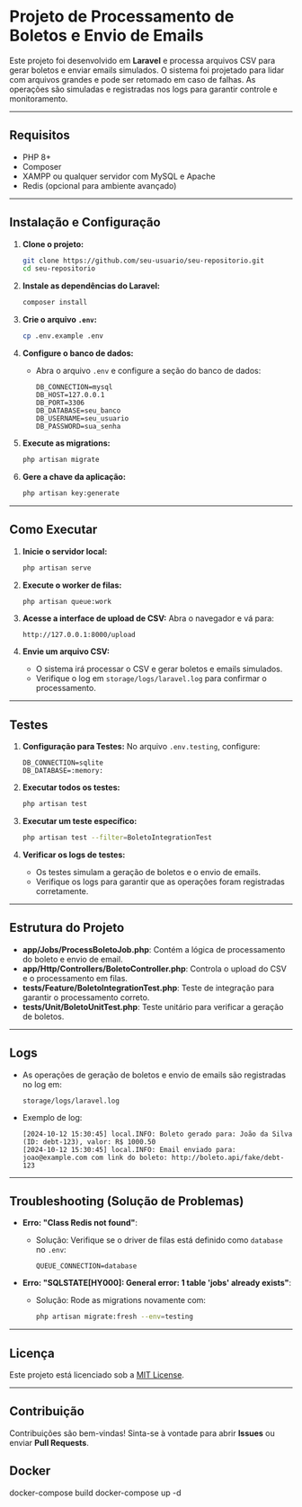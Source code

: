
# Projeto de Processamento de Boletos e Envio de Emails

Este projeto foi desenvolvido em **Laravel** e processa arquivos CSV para gerar boletos e enviar emails simulados. O sistema foi projetado para lidar com arquivos grandes e pode ser retomado em caso de falhas. As operações são simuladas e registradas nos logs para garantir controle e monitoramento.

---

## Requisitos

- PHP 8+
- Composer
- XAMPP ou qualquer servidor com MySQL e Apache
- Redis (opcional para ambiente avançado)

---

## Instalação e Configuração

1. **Clone o projeto:**
   ```bash
   git clone https://github.com/seu-usuario/seu-repositorio.git
   cd seu-repositorio
   ```

2. **Instale as dependências do Laravel:**
   ```bash
   composer install
   ```

3. **Crie o arquivo `.env`:**
   ```bash
   cp .env.example .env
   ```

4. **Configure o banco de dados:**
   - Abra o arquivo `.env` e configure a seção do banco de dados:
     ```env
     DB_CONNECTION=mysql
     DB_HOST=127.0.0.1
     DB_PORT=3306
     DB_DATABASE=seu_banco
     DB_USERNAME=seu_usuario
     DB_PASSWORD=sua_senha
     ```

5. **Execute as migrations:**
   ```bash
   php artisan migrate
   ```

6. **Gere a chave da aplicação:**
   ```bash
   php artisan key:generate
   ```

---

## Como Executar

1. **Inicie o servidor local:**
   ```bash
   php artisan serve
   ```

2. **Execute o worker de filas:**
   ```bash
   php artisan queue:work
   ```

3. **Acesse a interface de upload de CSV:**
   Abra o navegador e vá para:
   ```
   http://127.0.0.1:8000/upload
   ```

4. **Envie um arquivo CSV:**
   - O sistema irá processar o CSV e gerar boletos e emails simulados.
   - Verifique o log em `storage/logs/laravel.log` para confirmar o processamento.

---

## Testes

1. **Configuração para Testes:**
   No arquivo `.env.testing`, configure:
   ```env
   DB_CONNECTION=sqlite
   DB_DATABASE=:memory:
   ```

2. **Executar todos os testes:**
   ```bash
   php artisan test
   ```

3. **Executar um teste específico:**
   ```bash
   php artisan test --filter=BoletoIntegrationTest
   ```

4. **Verificar os logs de testes:**
   - Os testes simulam a geração de boletos e o envio de emails.
   - Verifique os logs para garantir que as operações foram registradas corretamente.

---

## Estrutura do Projeto

- **app/Jobs/ProcessBoletoJob.php**: Contém a lógica de processamento do boleto e envio de email.
- **app/Http/Controllers/BoletoController.php**: Controla o upload do CSV e o processamento em filas.
- **tests/Feature/BoletoIntegrationTest.php**: Teste de integração para garantir o processamento correto.
- **tests/Unit/BoletoUnitTest.php**: Teste unitário para verificar a geração de boletos.

---

## Logs

- As operações de geração de boletos e envio de emails são registradas no log em:
  ```
  storage/logs/laravel.log
  ```
- Exemplo de log:
  ```
  [2024-10-12 15:30:45] local.INFO: Boleto gerado para: João da Silva (ID: debt-123), valor: R$ 1000.50
  [2024-10-12 15:30:45] local.INFO: Email enviado para: joao@example.com com link do boleto: http://boleto.api/fake/debt-123
  ```

---

## Troubleshooting (Solução de Problemas)

- **Erro: "Class Redis not found"**:
  - Solução: Verifique se o driver de filas está definido como `database` no `.env`:
    ```env
    QUEUE_CONNECTION=database
    ```

- **Erro: "SQLSTATE[HY000]: General error: 1 table 'jobs' already exists"**:
  - Solução: Rode as migrations novamente com:
    ```bash
    php artisan migrate:fresh --env=testing
    ```

---

## Licença

Este projeto está licenciado sob a [MIT License](https://opensource.org/licenses/MIT).

---

## Contribuição

Contribuições são bem-vindas! Sinta-se à vontade para abrir **Issues** ou enviar **Pull Requests**.

## Docker

docker-compose build
docker-compose up -d